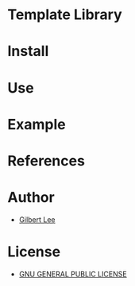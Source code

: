 Template Library
================

# Install

# Use

# Example

# References

# Author
* [Gilbert Lee](http://www.gilgil.net)

# License
* [GNU GENERAL PUBLIC LICENSE](http://www.gnu.org/copyleft/gpl.html)
